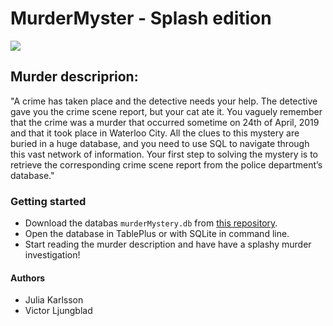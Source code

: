 # MurderMyster - Splash edition
<img src="http://giphygifs.s3.amazonaws.com/media/2iVXFqkSig4ta/giphy.gif">

## Murder descriprion:

"A crime has taken place and the detective needs your help. The detective gave you the crime scene report, but your cat ate it. You vaguely remember that the crime was a murder that occurred sometime on 24th of April, 2019 and that it took place in Waterloo City. All the clues to this mystery are buried in a huge database, and you need to use SQL to navigate through this vast network of information. Your first step to solving the mystery is to retrieve the corresponding crime scene report from the police department’s database."

### Getting started
* Download the databas `murderMystery.db` from <a href="https://github.com/Ljungblad/MurderMyster">this repository</a>.
* Open the database in TablePlus or with SQLite in command line.
* Start reading the murder description and have have a splashy murder investigation!

#### Authors
* Julia Karlsson
* Victor Ljungblad
